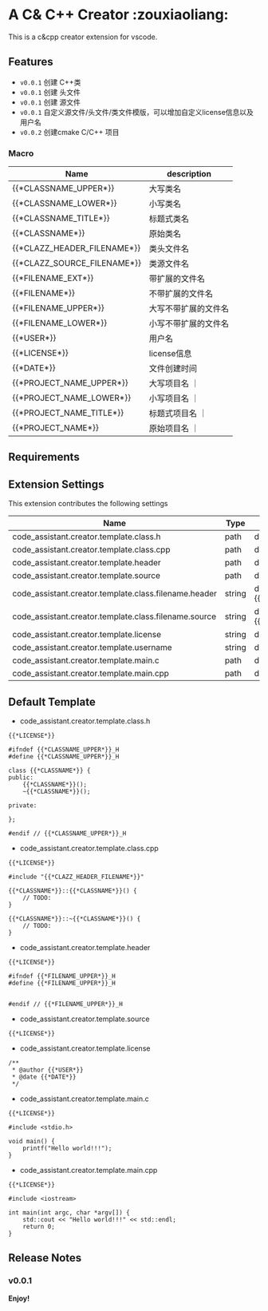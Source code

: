 # A C& C++ Creator :zouxiaoliang:

This is a c&cpp creator extension for vscode.

## Features
* `v0.0.1` 创建 C++类
* `v0.0.1` 创建 头文件
* `v0.0.1` 创建 源文件
* `v0.0.1` 自定义源文件/头文件/类文件模版，可以增加自定义license信息以及用户名
* `v0.0.2` 创建cmake C/C++ 项目

### Macro

| Name | description |
| ----- | ----- |
| {{\*CLASSNAME_UPPER\*}} | 大写类名 |
| {{\*CLASSNAME_LOWER\*}} | 小写类名 |
| {{\*CLASSNAME_TITLE\*}} | 标题式类名 |
| {{\*CLASSNAME\*}} | 原始类名 |
| {{\*CLAZZ_HEADER_FILENAME\*}} | 类头文件名 |
| {{\*CLAZZ_SOURCE_FILENAME\*}} | 类源文件名 |
| {{\*FILENAME_EXT\*}} | 带扩展的文件名 |
| {{\*FILENAME\*}} | 不带扩展的文件名 |
| {{\*FILENAME_UPPER\*}} | 大写不带扩展的文件名 |
| {{\*FILENAME_LOWER\*}} | 小写不带扩展的文件名 |
| {{\*USER\*}} | 用户名 |
| {{\*LICENSE\*}} | license信息 |
| {{\*DATE\*}} | 文件创建时间 |
| {{\*PROJECT_NAME_UPPER\*}} | 大写项目名 ｜
| {{\*PROJECT_NAME_LOWER\*}} | 小写项目名 ｜
| {{\*PROJECT_NAME_TITLE\*}} | 标题式项目名 ｜
| {{\*PROJECT_NAME\*}} | 原始项目名 ｜

## Requirements


## Extension Settings

This extension contributes the following settings

| Name | Type | Value |
| ----- | ----- | ----- |
| code_assistant.creator.template.class.h | path | default: empty |
| code_assistant.creator.template.class.cpp | path | default: empty |
| code_assistant.creator.template.header | path | default: empty |
| code_assistant.creator.template.source | path | default: empty |
| code_assistant.creator.template.class.filename.header | string | default: {{\*CLASSNAME\*}}.h |
| code_assistant.creator.template.class.filename.source | string | default: {{\*CLASSNAME\*}}.cpp |
| code_assistant.creator.template.license | string | default: empty |
| code_assistant.creator.template.username | string | default: zouxiaoliang |
| code_assistant.creator.template.main.c | path | default: empty |
| code_assistant.creator.template.main.cpp | path | default: empty |

## Default Template
* code_assistant.creator.template.class.h
```
{{*LICENSE*}}

#ifndef {{*CLASSNAME_UPPER*}}_H
#define {{*CLASSNAME_UPPER*}}_H

class {{*CLASSNAME*}} {
public:
    {{*CLASSNAME*}}();
    ~{{*CLASSNAME*}}();

private:

};

#endif // {{*CLASSNAME_UPPER*}}_H
```

* code_assistant.creator.template.class.cpp
```
{{*LICENSE*}}

#include "{{*CLAZZ_HEADER_FILENAME*}}"

{{*CLASSNAME*}}::{{*CLASSNAME*}}() {
    // TODO:
}

{{*CLASSNAME*}}::~{{*CLASSNAME*}}() {
    // TODO:
}
```

* code_assistant.creator.template.header
```
{{*LICENSE*}}

#ifndef {{*FILENAME_UPPER*}}_H
#define {{*FILENAME_UPPER*}}_H


#endif // {{*FILENAME_UPPER*}}_H
```

* code_assistant.creator.template.source
```
{{*LICENSE*}}
```

* code_assistant.creator.template.license
```
/**
 * @author {{*USER*}}
 * @date {{*DATE*}}
 */

```

* code_assistant.creator.template.main.c
```
{{*LICENSE*}}

#include <stdio.h>

void main() {
    printf("Hello world!!!");
}
```

* code_assistant.creator.template.main.cpp
```
{{*LICENSE*}}

#include <iostream>

int main(int argc, char *argv[]) {
    std::cout << "Hello world!!!" << std::endl;
    return 0;
}

```

## Release Notes

### v0.0.1


**Enjoy!**
